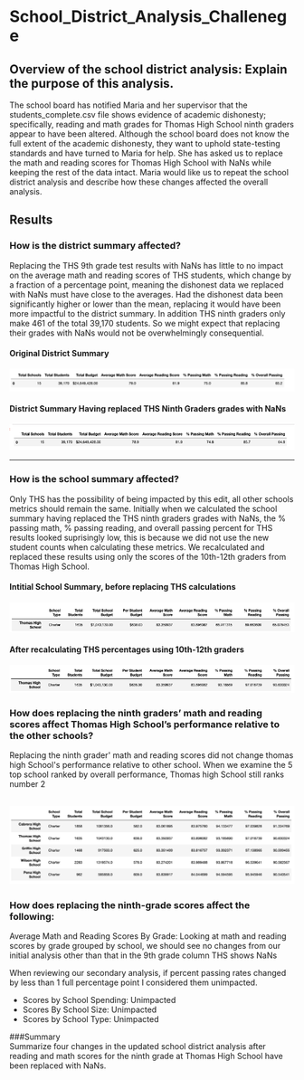 # School_District_Analysis_Challenege
## Overview of the school district analysis: Explain the purpose of this analysis.
The school board has notified Maria and her supervisor that the students_complete.csv file shows evidence of academic dishonesty; specifically, reading and math grades for Thomas High School ninth graders appear to have been altered. Although the school board does not know the full extent of the academic dishonesty, they want to uphold state-testing standards and have turned to Maria for help. She has asked us to replace the math and reading scores for Thomas High School with NaNs while keeping the rest of the data intact. Maria would like us to repeat the school district analysis and describe how these changes affected the overall analysis.

## Results
### How is the district summary affected?
Replacing the THS 9th grade test results with NaNs has little to no impact on the average math and reading scores of THS students, which change by a fraction of a percentage point, meaning the dishonest data we replaced with NaNs must have close to the averages. Had the dishonest data been significantly higher or lower than the mean, replacing it would have been more impactful to the district summary. In addition THS ninth graders only make 461 of the total 39,170 students. So we might expect that replacing their grades with NaNs would not be overwhelmingly consequential. 

#### Original District Summary 
![Original District Summary](https://github.com/cfusco77/School_District_Analysis_Challenege/blob/main/Resources/PYCity_DistrictSummary_Original.png)

#### District Summary Having replaced THS Ninth Graders grades with NaNs 
![THSEdit District Summary](https://github.com/cfusco77/School_District_Analysis_Challenege/blob/main/Resources/PyCity_DistrictSummary_THSEdit.png) 

--- 

### How is the school summary affected?
Only THS has the possibility of being impacted by this edit, all other schools metrics should remain the same. 
Initially when we calculated the school summary having replaced the THS ninth graders grades with NaNs, the % passing math, % passing reading, and overall passing percent for THS results looked suprisingly low, this is because we did not use the new student counts when calculating these metrics. We recalculated and replaced these results using only the scores of the 10th-12th graders from Thomas High School. 

#### Intitial School Summary, before replacing THS calculations
![Initial THS School Summary](https://github.com/cfusco77/School_District_Analysis_Challenege/blob/main/Resources/THS_summary_before.png)

#### After recalculating THS percentages using 10th-12th graders
![After THS recalculations](https://github.com/cfusco77/School_District_Analysis_Challenege/blob/main/Resources/THS_summary_after.png)


### How does replacing the ninth graders’ math and reading scores affect Thomas High School’s performance relative to the other schools?
Replacing the ninth grader' math and reading scores did not change thomas high School's performance relative to other school. When we examine the 5 top school ranked by overall performance, Thomas high School still ranks number 2

![TopSchools](https://github.com/cfusco77/School_District_Analysis_Challenege/blob/main/Resources/TopSchools.png)
---

### How does replacing the ninth-grade scores affect the following:
Average Math and Reading Scores By Grade: Looking at math and reading scores by grade grouped by school, we should see no changes from our initial analysis other than that in the 9th grade column THS shows NaNs

When reviewing our secondary analysis, if percent passing rates changed by less than 1 full percentage point I considered them unimpacted. 
* Scores by School Spending: Unimpacted 
* Scores By School Size: Unimpacted 
* Scores by School Type: Unimpacted 


###Summary  
Summarize four changes in the updated school district analysis after reading and math scores for the ninth grade at Thomas High School have been replaced with NaNs.
